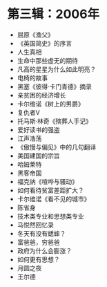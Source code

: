 # 第三辑：2006年

- 屈原《渔父》
- 《英国简史》的序言
- 人生真相
- 生命中那些虚无的期待
- 凡高的星星为什么如此明亮？
- 电椅的故事
- 黑塞《彼得·卡门青德》摘录
- 亲贫困的经济增长
- 卡尔维诺《树上的男爵》
- 复仇者V
- 托马斯·林奇《殡葬人手记》
- 爱好读书的强盗
- 江声浩荡
- 《傲慢与偏见》中的几句翻译
- 美国建国的宗旨
- 哈姆莱特
- 黑客帝国
- 福克纳《喧哗与骚动》
- 如何看待贫富差距扩大？
- 卡尔维诺《看不见的城市》
- 陈省身
- 技术类专业和思想类专业
- 马悦然回忆录
- 冬天有没有蟋蟀？
- 富爸爸，穷爸爸
- 政府为什么会膨涨？
- 如何更有思想？
- 月圆之夜
- 王尔德
